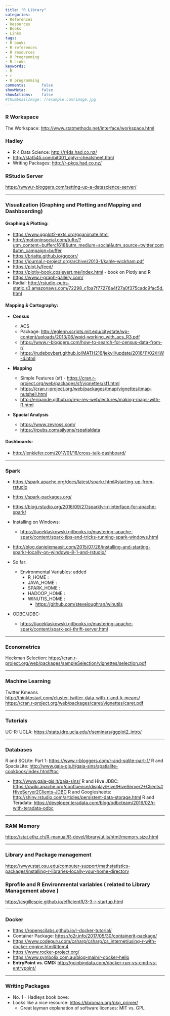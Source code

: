```yaml
---
title: "R Library"
categories:
- References
- Resources
- Books
- Links
tags:
- R books
- R references
- R resources
- R Programming
- R Links
keywords:
- R
- r
- R programming
comments:       false
showMeta:       false
showActions:    false
#thumbnailImage: //example.com/image.jpg
---
```


### R Workspace
The Workspace: http://www.statmethods.net/interface/workspace.html

### Hadley
  - R 4 Data Science: http://r4ds.had.co.nz/
  - http://stat545.com/bit001_dplyr-cheatsheet.html
  - Writing Packages: http://r-pkgs.had.co.nz/

### RStudio Server
https://www.r-bloggers.com/setting-up-a-datascience-server/

-----

### Visualization (Graphing and Plotting and Mapping and Dashboarding)
#### Graphing & Plotting: 

  - https://www.ggplot2-exts.org/gganimate.html
  - http://motioninsocial.com/tufte/?utm_content=bufferc1618&utm_medium=social&utm_source=twitter.com&utm_campaign=buffer
  - https://briatte.github.io/ggcorr/
  - https://journal.r-project.org/archive/2013-1/kahle-wickham.pdf
  - https://plot.ly/feed/
  - https://plotly-book.cpsievert.me/index.html - book on Plotly and R 
  - https://www.r-graph-gallery.com/
  - Radial: http://rstudio-pubs-static.s3.amazonaws.com/72298_c1ba7f77276a4f27a0f375cadc9fac5d.html
    
#### Mapping & Cartography:

  - **Census**
    - ACS 
     - Package: http://eglenn.scripts.mit.edu/citystate/wp-content/uploads/2013/06/wpid-working_with_acs_R3.pdf
     - https://www.r-bloggers.com/how-to-search-for-census-data-from-r/
     - https://rudeboybert.github.io/MATH216/jekyll/update/2016/11/02/HW-4.html

  - **Mapping**
    - Simple Features (sf) - https://cran.r-project.org/web/packages/sf/vignettes/sf1.html
    - https://cran.r-project.org/web/packages/tmap/vignettes/tmap-nutshell.html
    - http://eriqande.github.io/rep-res-web/lectures/making-maps-with-R.html
    
  - **Spacial Analysis**
    - https://www.zevross.com/ 
    - https://rpubs.com/ajlyons/rspatialdata
    
 #### Dashboards:
  
  - http://lenkiefer.com/2017/01/16/cross-talk-dashboard/


-----

### Spark

  - https://spark.apache.org/docs/latest/sparkr.html#starting-up-from-rstudio
  - https://spark-packages.org/
  - https://blog.rstudio.org/2016/09/27/sparklyr-r-interface-for-apache-spark/
  - Installing on Windows:
    - https://jaceklaskowski.gitbooks.io/mastering-apache-spark/content/spark-tips-and-tricks-running-spark-windows.html
  - http://blog.danielemaasit.com/2015/07/26/installing-and-starting-sparkr-locally-on-windows-8-1-and-rstudio/
  
  - So far:
    - Environmental Variables: added 
      - R_HOME : 
      - JAVA_HOME :
      - SPARK_HOME : 
      - HADOOP_HOME :
      - WINUTIS_HOME :
        - https://github.com/steveloughran/winutils
        
  - ODBC/JDBC:
    - https://jaceklaskowski.gitbooks.io/mastering-apache-spark/content/spark-sql-thrift-server.html
    
-----

### Econometrics
Heckman Selection: https://cran.r-project.org/web/packages/sampleSelection/vignettes/selection.pdf

-----

### Machine Learning
Twitter Kmeans     
http://thinktostart.com/cluster-twitter-data-with-r-and-k-means/
https://cran.r-project.org/web/packages/caret/vignettes/caret.pdf

-----

### Tutorials
  UC-R:
  UCLA: https://stats.idre.ucla.edu/r/seminars/ggplot2_intro/
  
-----

### Databases
R and SQLite: Part 1: https://www.r-bloggers.com/r-and-sqlite-part-1/
R and SpaciaLite: http://www.gaia-gis.it/gaia-sins/spatialite-cookbook/index.html#toc
  - http://www.gaia-gis.it/gaia-sins/
R and Hive JDBC: https://cwiki.apache.org/confluence/display/Hive/HiveServer2+Clients#HiveServer2Clients-JDBC
R and Googlesheets: http://shiny.rstudio.com/articles/persistent-data-storage.html
R and Teradata: https://developer.teradata.com/blog/odbcteam/2016/02/r-with-teradata-odbc
-----

### RAM Memory
https://stat.ethz.ch/R-manual/R-devel/library/utils/html/memory.size.html

-----

### Library and Package management
https://www.stat.osu.edu/computer-support/mathstatistics-packages/installing-r-libraries-locally-your-home-directory

### Rprofile and R Environmental variables ( related to Library Management above )
https://csgillespie.github.io/efficientR/3-3-r-startup.html

-----

### Docker
  - https://ropenscilabs.github.io/r-docker-tutorial/
  - Container Package: https://o2r.info/2017/05/30/containerit-package/
  - https://www.codeguru.com/csharp/csharp/cs_internet/using-r-with-docker-engine.html#Item4
  - https://www.rocker-project.org/
  - https://www.symbolix.com.au/blog-main/r-docker-hello
  - **EntryPoint vs. CMD:** http://goinbigdata.com/docker-run-vs-cmd-vs-entrypoint/
  
-----

### Writing Packages
  - No. 1 - Hadleys book bove: 
  - Looks like a nice resource: https://kbroman.org/pkg_primer/
    - Great layman explanation of software licenses: MIT vs. GPL
